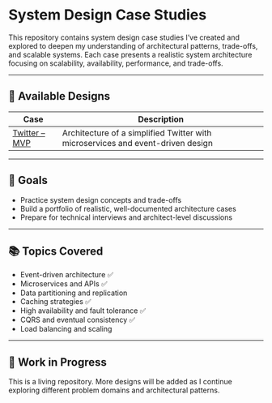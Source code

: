 # System Design Case Studies

This repository contains system design case studies I’ve created and explored to deepen my understanding of architectural patterns, trade-offs, and scalable systems.
Each case presents a realistic system architecture focusing on scalability, availability, performance, and trade-offs.

---

## 🚀 Available Designs

| Case | Description |
|------|-------------|
| [Twitter – MVP](./twitter-architecture-mvp) | Architecture of a simplified Twitter with microservices and event-driven design |

---

## 🎯 Goals

- Practice system design concepts and trade-offs
- Build a portfolio of realistic, well-documented architecture cases
- Prepare for technical interviews and architect-level discussions

---

## 📚 Topics Covered

- Event-driven architecture ✅
- Microservices and APIs ✅
- Data partitioning and replication
- Caching strategies ✅
- High availability and fault tolerance ✅
- CQRS and eventual consistency ✅
- Load balancing and scaling

---

## 🧪 Work in Progress

This is a living repository. More designs will be added as I continue exploring different problem domains and architectural patterns.

